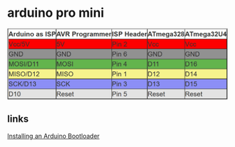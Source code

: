 # arduino pro mini

![connection](./img/connection.png)

## links

[Installing an Arduino Bootloader](https://learn.sparkfun.com/tutorials/installing-an-arduino-bootloader)  
